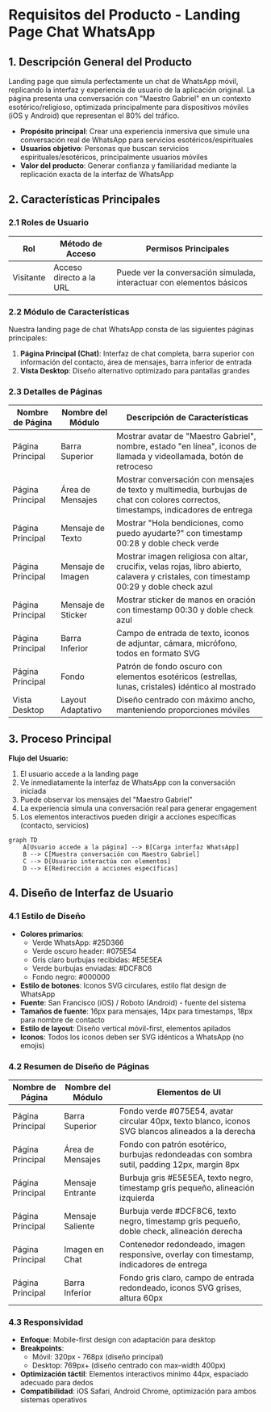 # Requisitos del Producto - Landing Page Chat WhatsApp

## 1. Descripción General del Producto

Landing page que simula perfectamente un chat de WhatsApp móvil, replicando la interfaz y experiencia de usuario de la aplicación original. La página presenta una conversación con "Maestro Gabriel" en un contexto esotérico/religioso, optimizada principalmente para dispositivos móviles (iOS y Android) que representan el 80% del tráfico.

- **Propósito principal**: Crear una experiencia inmersiva que simule una conversación real de WhatsApp para servicios esotéricos/espirituales
- **Usuarios objetivo**: Personas que buscan servicios espirituales/esotéricos, principalmente usuarios móviles
- **Valor del producto**: Generar confianza y familiaridad mediante la replicación exacta de la interfaz de WhatsApp

## 2. Características Principales

### 2.1 Roles de Usuario

| Rol | Método de Acceso | Permisos Principales |
|-----|------------------|---------------------|
| Visitante | Acceso directo a la URL | Puede ver la conversación simulada, interactuar con elementos básicos |

### 2.2 Módulo de Características

Nuestra landing page de chat WhatsApp consta de las siguientes páginas principales:

1. **Página Principal (Chat)**: Interfaz de chat completa, barra superior con información del contacto, área de mensajes, barra inferior de entrada
2. **Vista Desktop**: Diseño alternativo optimizado para pantallas grandes

### 2.3 Detalles de Páginas

| Nombre de Página | Nombre del Módulo | Descripción de Características |
|------------------|-------------------|--------------------------------|
| Página Principal | Barra Superior | Mostrar avatar de "Maestro Gabriel", nombre, estado "en línea", iconos de llamada y videollamada, botón de retroceso |
| Página Principal | Área de Mensajes | Mostrar conversación con mensajes de texto y multimedia, burbujas de chat con colores correctos, timestamps, indicadores de entrega |
| Página Principal | Mensaje de Texto | Mostrar "Hola bendiciones, como puedo ayudarte?" con timestamp 00:28 y doble check verde |
| Página Principal | Mensaje de Imagen | Mostrar imagen religiosa con altar, crucifix, velas rojas, libro abierto, calavera y cristales, con timestamp 00:29 y doble check azul |
| Página Principal | Mensaje de Sticker | Mostrar sticker de manos en oración con timestamp 00:30 y doble check azul |
| Página Principal | Barra Inferior | Campo de entrada de texto, iconos de adjuntar, cámara, micrófono, todos en formato SVG |
| Página Principal | Fondo | Patrón de fondo oscuro con elementos esotéricos (estrellas, lunas, cristales) idéntico al mostrado |
| Vista Desktop | Layout Adaptativo | Diseño centrado con máximo ancho, manteniendo proporciones móviles |

## 3. Proceso Principal

**Flujo del Usuario:**

1. El usuario accede a la landing page
2. Ve inmediatamente la interfaz de WhatsApp con la conversación iniciada
3. Puede observar los mensajes del "Maestro Gabriel"
4. La experiencia simula una conversación real para generar engagement
5. Los elementos interactivos pueden dirigir a acciones específicas (contacto, servicios)

```mermaid
graph TD
    A[Usuario accede a la página] --> B[Carga interfaz WhatsApp]
    B --> C[Muestra conversación con Maestro Gabriel]
    C --> D[Usuario interactúa con elementos]
    D --> E[Redirección a acciones específicas]
```

## 4. Diseño de Interfaz de Usuario

### 4.1 Estilo de Diseño

- **Colores primarios**: 
  - Verde WhatsApp: #25D366
  - Verde oscuro header: #075E54
  - Gris claro burbujas recibidas: #E5E5EA
  - Verde burbujas enviadas: #DCF8C6
  - Fondo negro: #000000
- **Estilo de botones**: Iconos SVG circulares, estilo flat design de WhatsApp
- **Fuente**: San Francisco (iOS) / Roboto (Android) - fuente del sistema
- **Tamaños de fuente**: 16px para mensajes, 14px para timestamps, 18px para nombre de contacto
- **Estilo de layout**: Diseño vertical móvil-first, elementos apilados
- **Iconos**: Todos los iconos deben ser SVG idénticos a WhatsApp (no emojis)

### 4.2 Resumen de Diseño de Páginas

| Nombre de Página | Nombre del Módulo | Elementos de UI |
|------------------|-------------------|----------------|
| Página Principal | Barra Superior | Fondo verde #075E54, avatar circular 40px, texto blanco, iconos SVG blancos alineados a la derecha |
| Página Principal | Área de Mensajes | Fondo con patrón esotérico, burbujas redondeadas con sombra sutil, padding 12px, margin 8px |
| Página Principal | Mensaje Entrante | Burbuja gris #E5E5EA, texto negro, timestamp gris pequeño, alineación izquierda |
| Página Principal | Mensaje Saliente | Burbuja verde #DCF8C6, texto negro, timestamp gris pequeño, doble check, alineación derecha |
| Página Principal | Imagen en Chat | Contenedor redondeado, imagen responsive, overlay con timestamp, indicadores de entrega |
| Página Principal | Barra Inferior | Fondo gris claro, campo de entrada redondeado, iconos SVG grises, altura 60px |

### 4.3 Responsividad

- **Enfoque**: Mobile-first design con adaptación para desktop
- **Breakpoints**: 
  - Móvil: 320px - 768px (diseño principal)
  - Desktop: 769px+ (diseño centrado con max-width 400px)
- **Optimización táctil**: Elementos interactivos mínimo 44px, espaciado adecuado para dedos
- **Compatibilidad**: iOS Safari, Android Chrome, optimización para ambos sistemas operativos